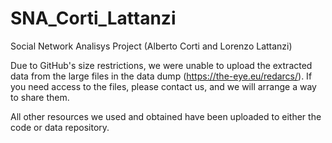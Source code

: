 # SNA_Corti_Lattanzi
Social Network Analisys Project (Alberto Corti and Lorenzo Lattanzi)

Due to GitHub's size restrictions, we were unable to upload the extracted data from the large files in the data dump (https://the-eye.eu/redarcs/). If you need access to the files, please contact us, and we will arrange a way to share them.

All other resources we used and obtained have been uploaded to either the code or data repository.
